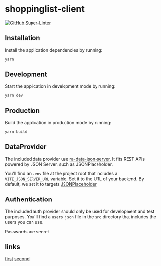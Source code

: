 # shoppinglist-client

[![GitHub Super-Linter](https://github.com/plan-buy-eat/shoppinglist-client//actions/workflows/linter.yaml/badge.svg)](https://github.com/marketplace/actions/super-linter)

## Installation

Install the application dependencies by running:

```sh
yarn
```

## Development

Start the application in development mode by running:

```sh
yarn dev
```

## Production

Build the application in production mode by running:

```sh
yarn build
```

## DataProvider

The included data provider use [ra-data-json-server](https://github.com/marmelab/react-admin/tree/master/packages/ra-data-json-server). It fits REST APIs powered by [JSON Server](https://github.com/typicode/json-server), such as [JSONPlaceholder](https://jsonplaceholder.typicode.com/).

You'll find an `.env` file at the project root that includes a `VITE_JSON_SERVER_URL` variable. Set it to the URL of your backend. By default, we set it to targets [JSONPlaceholder](https://jsonplaceholder.typicode.com/).

## Authentication

The included auth provider should only be used for development and test purposes.
You'll find a `users.json` file in the `src` directory that includes the users you can use.

Passwords are secret

## links
[first](https://github.com/marmelab/react-adminhttps://github.com/marmelab/react-admin)
[second](https://marmelab.com/react-admin/Tutorial.html)
